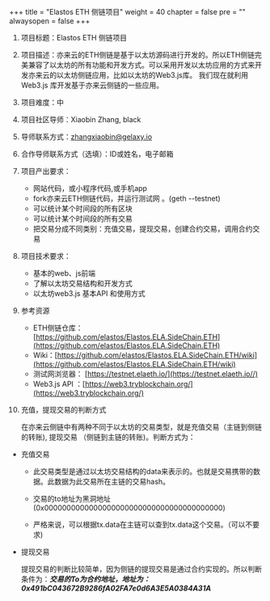 +++
title = "Elastos ETH 侧链项目"
weight = 40
chapter = false
pre = ""
alwaysopen = false
+++

1. 项目标题：Elastos ETH 侧链项目
2. 项目描述：亦来云的ETH侧链是基于以太坊源码进行开发的。所以ETH侧链完美兼容了以太坊的所有功能和开发方式。可以采用开发以太坊应用的方式来开发亦来云的以太坊侧链应用，比如以太坊的Web3.js库。
我们现在就利用Web3.js 库开发基于亦来云侧链的一些应用。
3. 项目难度：中
4. 项目社区导师：Xiaobin Zhang, black
5. 导师联系方式：zhangxiaobin@gelaxy.io
6. 合作导师联系方式（选填）：ID或姓名，电子邮箱
7. 项目产出要求：

   - 网站代码，或小程序代码,或手机app
   - fork亦来云ETH侧链代码，并运行测试网 。(geth --testnet)
   - 可以统计某个时间段的所有区块
   - 可以统计某个时间段的所有交易
   - 把交易分成不同类别：充值交易，提现交易，创建合约交易，调用合约交易

8. 项目技术要求：
   - 基本的web、js前端
   - 了解以太坊交易结构和开发方式 
   - 以太坊web3.js 基本API 和使用方式
   
9. 参考资源
   - ETH侧链仓库：[https://github.com/elastos/Elastos.ELA.SideChain.ETH](https://github.com/elastos/Elastos.ELA.SideChain.ETH)
   - Wiki：[https://github.com/elastos/Elastos.ELA.SideChain.ETH/wiki](https://github.com/elastos/Elastos.ELA.SideChain.ETH/wiki)
   - 测试网浏览器： [https://testnet.elaeth.io/](https://testnet.elaeth.io//)
   - Web3.js API ：[https://web3.tryblockchain.org/](https://web3.tryblockchain.org/)
 
 
10. 充值，提现交易的判断方式

	在亦来云侧链中有两种不同于以太坊的交易类型，就是充值交易（主链到侧链的转账), 提现交易 （侧链到主链的转账)。判断方式为：

-  充值交易 
   
   - 此交易类型是通过以太坊交易结构的data来表示的。也就是交易携带的数据。此数据为此交易所在主链的交易hash。
   
   - 交易的to地址为黑洞地址(0x0000000000000000000000000000000000000000)
   
   - 严格来说，可以根据tx.data在主链可以查到tx.data这个交易。（可以不要求)
   
- 提现交易

	提现交易的判断比较简单，因为侧链的提现交易是通过合约实现的。所以判断条件为：***交易的To为合约地址，地址为：0x491bC043672B9286fA02FA7e0d6A3E5A0384A31A***


